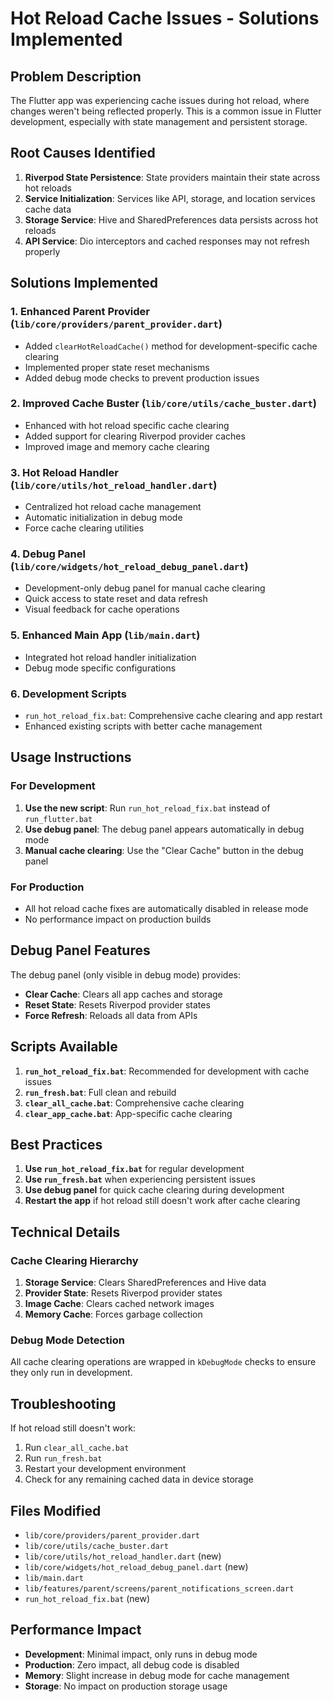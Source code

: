 # Hot Reload Cache Issues - Solutions Implemented

## Problem Description
The Flutter app was experiencing cache issues during hot reload, where changes weren't being reflected properly. This is a common issue in Flutter development, especially with state management and persistent storage.

## Root Causes Identified

1. **Riverpod State Persistence**: State providers maintain their state across hot reloads
2. **Service Initialization**: Services like API, storage, and location services cache data
3. **Storage Service**: Hive and SharedPreferences data persists across hot reloads
4. **API Service**: Dio interceptors and cached responses may not refresh properly

## Solutions Implemented

### 1. Enhanced Parent Provider (`lib/core/providers/parent_provider.dart`)
- Added `clearHotReloadCache()` method for development-specific cache clearing
- Implemented proper state reset mechanisms
- Added debug mode checks to prevent production issues

### 2. Improved Cache Buster (`lib/core/utils/cache_buster.dart`)
- Enhanced with hot reload specific cache clearing
- Added support for clearing Riverpod provider caches
- Improved image and memory cache clearing

### 3. Hot Reload Handler (`lib/core/utils/hot_reload_handler.dart`)
- Centralized hot reload cache management
- Automatic initialization in debug mode
- Force cache clearing utilities

### 4. Debug Panel (`lib/core/widgets/hot_reload_debug_panel.dart`)
- Development-only debug panel for manual cache clearing
- Quick access to state reset and data refresh
- Visual feedback for cache operations

### 5. Enhanced Main App (`lib/main.dart`)
- Integrated hot reload handler initialization
- Debug mode specific configurations

### 6. Development Scripts
- `run_hot_reload_fix.bat`: Comprehensive cache clearing and app restart
- Enhanced existing scripts with better cache management

## Usage Instructions

### For Development
1. **Use the new script**: Run `run_hot_reload_fix.bat` instead of `run_flutter.bat`
2. **Use debug panel**: The debug panel appears automatically in debug mode
3. **Manual cache clearing**: Use the "Clear Cache" button in the debug panel

### For Production
- All hot reload cache fixes are automatically disabled in release mode
- No performance impact on production builds

## Debug Panel Features

The debug panel (only visible in debug mode) provides:
- **Clear Cache**: Clears all app caches and storage
- **Reset State**: Resets Riverpod provider states
- **Force Refresh**: Reloads all data from APIs

## Scripts Available

1. **`run_hot_reload_fix.bat`**: Recommended for development with cache issues
2. **`run_fresh.bat`**: Full clean and rebuild
3. **`clear_all_cache.bat`**: Comprehensive cache clearing
4. **`clear_app_cache.bat`**: App-specific cache clearing

## Best Practices

1. **Use `run_hot_reload_fix.bat`** for regular development
2. **Use `run_fresh.bat`** when experiencing persistent issues
3. **Use debug panel** for quick cache clearing during development
4. **Restart the app** if hot reload still doesn't work after cache clearing

## Technical Details

### Cache Clearing Hierarchy
1. **Storage Service**: Clears SharedPreferences and Hive data
2. **Provider State**: Resets Riverpod provider states
3. **Image Cache**: Clears cached network images
4. **Memory Cache**: Forces garbage collection

### Debug Mode Detection
All cache clearing operations are wrapped in `kDebugMode` checks to ensure they only run in development.

## Troubleshooting

If hot reload still doesn't work:
1. Run `clear_all_cache.bat`
2. Run `run_fresh.bat`
3. Restart your development environment
4. Check for any remaining cached data in device storage

## Files Modified

- `lib/core/providers/parent_provider.dart`
- `lib/core/utils/cache_buster.dart`
- `lib/core/utils/hot_reload_handler.dart` (new)
- `lib/core/widgets/hot_reload_debug_panel.dart` (new)
- `lib/main.dart`
- `lib/features/parent/screens/parent_notifications_screen.dart`
- `run_hot_reload_fix.bat` (new)

## Performance Impact

- **Development**: Minimal impact, only runs in debug mode
- **Production**: Zero impact, all debug code is disabled
- **Memory**: Slight increase in debug mode for cache management
- **Storage**: No impact on production storage usage
